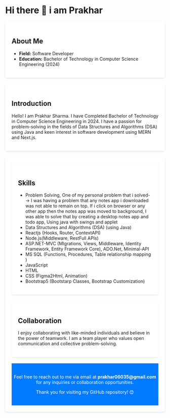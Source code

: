 <h1>Hi there 👋 i am Prakhar</h1>

  </header>
    <section style="padding: 20px; margin-bottom: 20px; background-color: #fff; border-radius: 5px; box-shadow: 0 2px 5px rgba(0, 0, 0, 0.1);">
        <h2>About Me</h2>
        <ul>
            <li><strong>Field:</strong> Software Developer </li>
            <li><strong>Education:</strong> Bachelor of Technology in Computer Science Engineering (2024)</li>
        </ul>
    </section>
    <section style="padding: 20px; margin-bottom: 20px; background-color: #fff; border-radius: 5px; box-shadow: 0 2px 5px rgba(0, 0, 0, 0.1);">
        <h2>Introduction</h2>
        <p>Hello! I am Prakhar Sharma. I have Completed  Bachelor of Technology in Computer Science Engineering in 2024. I have a passion for problem-solving in the fields of Data Structures and Algorithms (DSA) using Java and keen interest in software development using MERN and Next.js.</p>
    </section>
    <section style="padding: 20px; margin-bottom: 20px; background-color: #fff; border-radius: 5px; box-shadow: 0 2px 5px rgba(0, 0, 0, 0.1);">
    <section style="padding: 20px; margin-bottom: 20px; background-color: #fff; border-radius: 5px; box-shadow: 0 2px 5px rgba(0, 0, 0, 0.1);">
        <h2>Skills</h2>
        <ul>
            <li>Problem Solving, One of my personal problem that i solved--> I was having a problem that any notes app i downloaded was not able to remain on top. If i click on browser or any other app then the notes app was moved to background, I was able to solve that by creating a desktop notes app and todo app, Using java with swings and applet</li>
            <li>Data Structures and Algorithms (DSA) (using Java)</li>
            <li>Reactjs  (Hooks, Router, ContextAPI)</li>
          <li>Node.js(Middleware, RestFull APIs)</li>
          <li>ASP.NET-MVC (MIgrations, Views, Middleware, Identity Framework, Entity Framework Core), ADO.Net, Minimal-API</li>
            <li> MS SQL (Functions, Procedures, Table relationship mapping )</li>
            <li>JavaScript </li>
            <li>HTML</li>
            <li>CSS (Figma2Html, Animation)</li>
            <li>Bootstrap5 (Bootstarp Classes, Bootstrap Customization) </li>
        </ul>
    </section>
    <section style="padding: 20px; margin-bottom: 20px; background-color: #fff; border-radius: 5px; box-shadow: 0 2px 5px rgba(0, 0, 0, 0.1);">
        <h2>Collaboration</h2>
        <p>I enjoy collaborating with like-minded individuals and believe in the power of teamwork. I am a team player who values open communication and collective problem-solving.</p>
    </section>
    <footer style="background-color: #007bff; color: #fff; text-align: center; padding: 20px 0;">
        <p>Feel free to reach out to me via email at <a href="mailto:prakhar06035@gmail.com" style="color: #fff; text-decoration: none; font-weight: bold;">prakhar06035@gmail.com</a> for any inquiries or collaboration opportunities.</p>
        <p>Thank you for visiting my GitHub repository! 😊</p>
    </footer>






